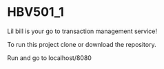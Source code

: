 # HBV501_1
Lil bill is your go to transaction management service! 

To run this project clone or download the repository. 

Run and go to localhost/8080 

